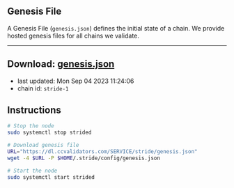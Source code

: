 ## Genesis File
A Genesis File (`genesis.json`) defines the initial state of a chain. We provide hosted genesis files for all chains we validate.

---
**Download: [genesis.json](https://dl.ccvalidators.com/SERVICE/stride/genesis.json)**
---

- last updated: Mon Sep 04 2023 11:24:06
- chain id: `stride-1`

## Instructions
```sh
# Stop the node
sudo systemctl stop strided

# Download genesis file
URL="https://dl.ccvalidators.com/SERVICE/stride/genesis.json"
wget -4 $URL -P $HOME/.stride/config/genesis.json

# Start the node
sudo systemctl start strided
```
